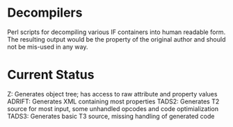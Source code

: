 # Decompilers
Perl scripts for decompiling various IF containers into human readable form.
The resulting output would be the property of the original author and should not be mis-used in any way.

# Current Status
Z:  Generates object tree; has access to raw attribute and property values
ADRIFT: Generates XML containing most properties
TADS2:  Generates T2 source for most input, some unhandled opcodes and code optimialization
TADS3:  Generates basic T3 source, missing handling of generated code
